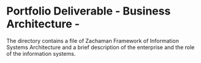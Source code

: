 # Portfolio Deliverable - Business Architecture -

The directory contains a file of Zachaman Framework of Information Systems Architecture and a brief description of the enterprise and the role of the information systems.